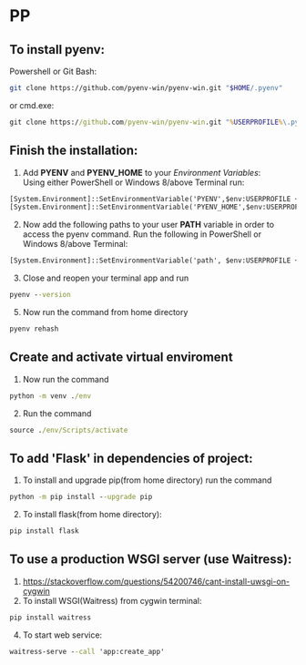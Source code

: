 # PP
## To install pyenv:
Powershell or Git Bash:
```bash
git clone https://github.com/pyenv-win/pyenv-win.git "$HOME/.pyenv"
```
or cmd.exe:
```bat
git clone https://github.com/pyenv-win/pyenv-win.git "%USERPROFILE%\.pyenv"
```

## Finish the installation:
1. Add **PYENV** and **PYENV_HOME** to your *Environment Variables*:  
  Using either PowerShell or Windows 8/above Terminal run:
  ```bat
  [System.Environment]::SetEnvironmentVariable('PYENV',$env:USERPROFILE + "\.pyenv\pyenv-win\","User")  
  [System.Environment]::SetEnvironmentVariable('PYENV_HOME',$env:USERPROFILE + "\.pyenv\pyenv-win\","User")
  ```
2. Now add the following paths to your user **PATH** variable in order to access the pyenv command. Run the following in PowerShell or Windows 8/above Terminal:
  ```bat
  [System.Environment]::SetEnvironmentVariable('path', $env:USERPROFILE + "\.pyenv\pyenv-win\bin;" + $env:USERPROFILE + "\.pyenv\pyenv-win\shims;" + [System.Environment]::GetEnvironmentVariable('path', "User"),"User")
  ```
3. Close and reopen your terminal app and run
  ```bat
  pyenv --version
  ```
5. Now run the command from home directory
  ```bat
  pyenv rehash
  ```

## Create and activate virtual enviroment
 1.  Now run the command
  ```bat
  python -m venv ./env
  ```
 2. Run the command
  ```bat
  source ./env/Scripts/activate
  ```
 ## To add 'Flask' in dependencies of project:
 1. To install and upgrade pip(from home directory) run the command
   ```bat
   python -m pip install --upgrade pip
   ```
 2. To install flask(from home directory):
  ```bat
  pip install flask
  ```
  
## To  use a production WSGI server (use Waitress):
  1. https://stackoverflow.com/questions/54200746/cant-install-uwsgi-on-cygwin
  2. To install WSGI(Waitress) from cygwin terminal:
   ```bat
   pip install waitress
   ```
  4. To start web service:
   ```bat
   waitress-serve --call 'app:create_app'
   ```
